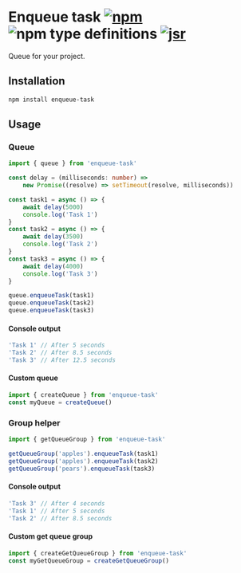 # Enqueue task [![npm](https://img.shields.io/npm/v/enqueue-task.svg)](https://www.npmjs.com/package/enqueue-task) ![npm type definitions](https://img.shields.io/npm/types/enqueue-task.svg) [![jsr](https://img.shields.io/badge/jsr-F7DF1E)](https://jsr.io/@onset/enqueue-task)

Queue for your project.

## Installation

```bash
npm install enqueue-task
```

## Usage

### Queue

```typescript
import { queue } from 'enqueue-task'

const delay = (milliseconds: number) =>
	new Promise((resolve) => setTimeout(resolve, milliseconds))

const task1 = async () => {
	await delay(5000)
	console.log('Task 1')
}
const task2 = async () => {
	await delay(3500)
	console.log('Task 2')
}
const task3 = async () => {
	await delay(4000)
	console.log('Task 3')
}

queue.enqueueTask(task1)
queue.enqueueTask(task2)
queue.enqueueTask(task3)
```

#### Console output

```js
'Task 1' // After 5 seconds
'Task 2' // After 8.5 seconds
'Task 3' // After 12.5 seconds
```

#### Custom queue

```typescript
import { createQueue } from 'enqueue-task'
const myQueue = createQueue()
```

### Group helper

```typescript
import { getQueueGroup } from 'enqueue-task'

getQueueGroup('apples').enqueueTask(task1)
getQueueGroup('apples').enqueueTask(task2)
getQueueGroup('pears').enqueueTask(task3)
```

#### Console output

```js
'Task 3' // After 4 seconds
'Task 1' // After 5 seconds
'Task 2' // After 8.5 seconds
```

#### Custom get queue group

```typescript
import { createGetQueueGroup } from 'enqueue-task'
const myGetQueueGroup = createGetQueueGroup()
```
